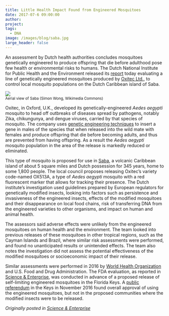 ```yaml
---
title: Little Health Impact Found from Engineered Mosquitoes
date: 2017-07-6 09:00:00
author: 
project: 
tags:
  - DNA
image: /images/blog/saba.jpg
large_header: false
---
```


<p>An assessment by Dutch health authorities concludes mosquitoes genetically engineered to produce offspring that die before adulthood pose few health or environmental risks to humans. The Dutch National Institute for Public Health and the Environment released its <a href="http://www.rivm.nl/en/Documents_and_publications/Scientific/Reports/2017/juli/Technical_evaluation_of_a_potential_release_of_OX513A_Aedes_aegypti_mosquitoes_on_the_island_of_Saba" target="_blank">report</a> today evaluating a line of genetically engineered mosquitoes produced by <a href="http://www.oxitec.com/oxitecs-friendly-aedes-mosquito-receives-positive-evaluation-european-standard-relation-human-health-environment" target="_blank">Oxitec Ltd.</a>, to control local mosquito populations on the Dutch Caribbean island of Saba.</p>

<p><img src="http://d8a.org/images/blog/saba.jpg"><br><small>Aerial view of Saba (Simon Wong, Wikimedia Commons)</small></p>

<p>Oxitec, in Oxford, U.K., developed its genetically-engineered <em>Aedes aegypti</em> mosquito to head off outbreaks of diseases spread by pathogens, notably Zika, chikungunya, and dengue viruses, carried by that species of mosquito. The company uses <a href="http://www.oxitec.com/health/our-solution" target="_blank">genetic engineering techniques</a> to insert a gene in males of the species that when released into the wild mate with females and produce offspring that die before becoming adults, and thus are prevented from having offspring. As a result the <em>Aedes aegypti</em> mosquito population in the area of the release is markedly reduced or eliminated.</p>

<p>This type of mosquito is proposed for use in <a href="http://www.smithsonianmag.com/travel/saba-caribbean-island-youve-never-heard-180959370" target="_blank">Saba</a>, a volcanic Caribbean island of about 5 square miles and Dutch possession for 345 years, home to some 1,800 people. The local council proposes releasing Oxitec&#8217;s variety code-named OX513A, a type of <em>Aedes aegypti</em> mosquito with a red fluorescent marker that allows for tracking their presence. The Dutch institute&#8217;s investigation used guidelines prepared by European regulators for genetically modified insects, looking into factors such as persistence and invasiveness of the engineered insects, effects of the modified mosquitoes and their disappearance on local food chains, risk of transferring DNA from the engineered varieties to other organisms, and impact on human and animal health.</p>

<p>The assessors said adverse effects were unlikely from the engineered mosquitoes on human health and the environment. The team looked into previous releases of these mosquitoes in other tropical regions, such as the Cayman Islands and Brazil, where similar risk assessments were performed, and found no unanticipated results or unintended effects. The team also notes the investigation did not assess the potential effectiveness of the modified mosquitoes or socioeconomic impact of their release.</p>

<p>Similar assessments were performed in 2016 by <a href="http://www.oxitec.com/world-health-organization-issues-positive-recommendation-oxitecs-self-limiting-mosquito" target="_blank">World Health Organization</a> and U.S. Food and Drug Administration. The FDA evaluation, as reported in <a href="http://sciencebusiness.technewslit.com/?p=28588" target="_blank">Science &amp; Enterprise</a>, was conducted in advance of a proposed release of self-limiting engineered mosquitoes in the Florida Keys. A <a href="http://sciencebusiness.technewslit.com/?p=29880" target="_blank">public referendum</a> in the Keys in November 2016 found overall approval of using the engineered mosquitoes, but not in the proposed communities where the modified insects were to be released.</p>

<p><em>Originally posted in <a href="http://sciencebusiness.technewslit.com/?p=31207" target="_blank">Science &amp; Enterprise</a></em></p>
